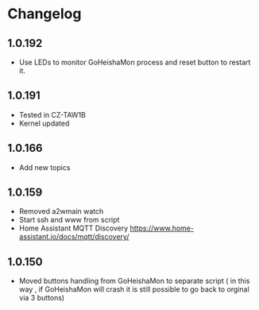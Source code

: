 # Changelog

## 1.0.192

* Use LEDs to monitor GoHeishaMon process and reset button to restart it.

## 1.0.191

* Tested in CZ-TAW1B
* Kernel updated

## 1.0.166

* Add new topics

## 1.0.159

* Removed a2wmain watch
* Start ssh and www from script
* Home Assistant MQTT Discovery https://www.home-assistant.io/docs/mqtt/discovery/

## 1.0.150

* Moved buttons handling from GoHeishaMon to separate script ( in this way , if GoHeishaMon will
  crash it is still possible to go back to orginal via 3 buttons)
